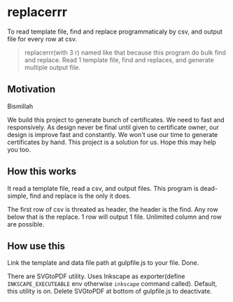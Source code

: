 # replacerrr

To read template file, find and replace programmaticaly by csv, and output file for every row at csv.

> replacerrr(with 3 r) named like that because this program do bulk find and replace.
  Read 1 template file, find and replaces, and generate multiple output file.

## Motivation

Bismillah

We build this project to generate bunch of certificates. We need to fast and responsively.
As design never be final until given to certificate owner, our design is improve
fast and constantly. We won't use our time to generate certificates by hand.
This project is a solution for us. Hope this may help you too.

## How this works

It read a template file, read a csv, and output files.
This program is dead-simple, find and replace is the only it does.

The first row of csv is threated as header, the header is the find.
Any row below that is the replace. 1 row will output 1 file.
Unlimited column and row are possible.

## How use this

Link the template and data file path at gulpfile.js to your file. Done.

There are SVGtoPDF utility. Uses Inkscape as exporter(define `INKSCAPE_EXECUTEABLE` env otherwise `inkscape` command called).
Default, this utility is on. Delete SVGtoPDF at bottom of gulpfile.js to deactivate.
